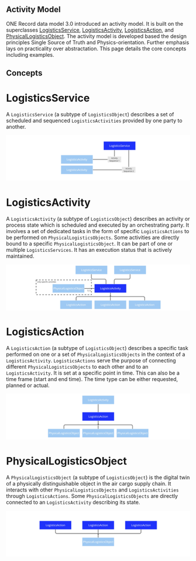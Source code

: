 ## Activity Model

ONE Record data model 3.0 introduced an activity model. It is built on the superclasses [LogisticsService](https://onerecord.iata.org/ns/cargo#LogisticsService), [LogisticsActivity](https://onerecord.iata.org/ns/cargo#LogisticsActivity), [LogisticsAction](https://onerecord.iata.org/ns/cargo#LogisticsAction), and [PhysicalLogisticsObject](https://onerecord.iata.org/ns/cargo#PhysicalLogisticsObject).
The activity model is developed based the design principles Single Source of Truth and Physics-orientation. Further emphasis lays on practicality over abstractation.
This page details the core concepts including examples.

## Concepts

# LogisticsService

A `LogisticsService` (a subtype of `LogisticsObject`) describes a set of scheduled and sequenced `LogisticsActivities` provided by one party to another.

<img src="./img/DM-ActivityModel-LogisticsService.jpg" style="scale: 100%">

# LogisticsActivity

A `LogisticsActivity` (a subtype of `LogisticsObject`) describes an activity or process state which is scheduled and executed by an orchestrating party.
It involves a set of dedicated tasks in the form of specific `LogisticsActions` to be performed on `PhysicalLogisticsObjects`. 
Some activities are directly bound to a specific `PhysicalLogisticsObject`. 
It can be part of one or multiple `LogisticsServices`. 
It has an execution status that is actively maintained.

<img src="./img/DM-ActivityModel-LogisticsActivity.jpg" style="scale: 100%">

# LogisticsAction

A `LogisticsAction` (a subtype of `LogisticsObject`) describes a specific task performed on one or a set of `PhysicalLogisticsObjects` in the context of a `LogisticsActivity`.
`LogisticsActions` serve the purpose of connecting different `PhysicalLogisticsObjects` to each other and to an `LogisticsActivity`.
It is set at a specific point in time. This can also be a time frame (start and end time). The time type can be either requested, planned or actual.

<img src="./img/DM-ActivityModel-LogisticsAction.jpg" style="scale: 100%">

# PhysicalLogisticsObject

A `PhysicalLogisticsObject` (a subtype of `LogisticsObject`) is the digital twin of a physically distinguishable object in the air cargo supply chain. 
It interacts with other `PhysicalLogisticsObjects` and `LogisticsActivities` through `LogisticsActions`.
Some `PhysicalLogisticsObjects` are directly connected to an `LogisticsActivity` describing its state.

<img src="./img/DM-ActivityModel-PhysicalLogisticsObject.jpg" style="scale: 100%">
